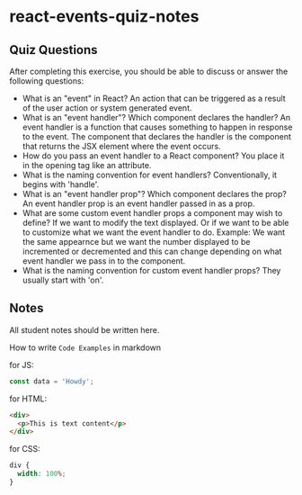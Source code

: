 # react-events-quiz-notes

## Quiz Questions

After completing this exercise, you should be able to discuss or answer the following questions:

- What is an "event" in React?
  An action that can be triggered as a result of the user action or system generated event.
- What is an "event handler"? Which component declares the handler?
  An event handler is a function that causes something to happen in response to the event.
  The component that declares the handler is the component that returns the JSX element
  where the event occurs.
- How do you pass an event handler to a React component?
  You place it in the opening tag like an attribute.
- What is the naming convention for event handlers?
  Conventionally, it begins with 'handle'.
- What is an "event handler prop"? Which component declares the prop?
  An event handler prop is an event handler passed in as a prop.
- What are some custom event handler props a component may wish to define?
  If we want to modify the text displayed. Or if we want to be able to customize what
  we want the event handler to do.
  Example: We want the same appearnce but we want the number displayed to be incremented
  or decremented and this can change depending on what event handler we pass in to the component.
- What is the naming convention for custom event handler props?
  They usually start with 'on'.

## Notes

All student notes should be written here.

How to write `Code Examples` in markdown

for JS:

```javascript
const data = 'Howdy';
```

for HTML:

```html
<div>
  <p>This is text content</p>
</div>
```

for CSS:

```css
div {
  width: 100%;
}
```
